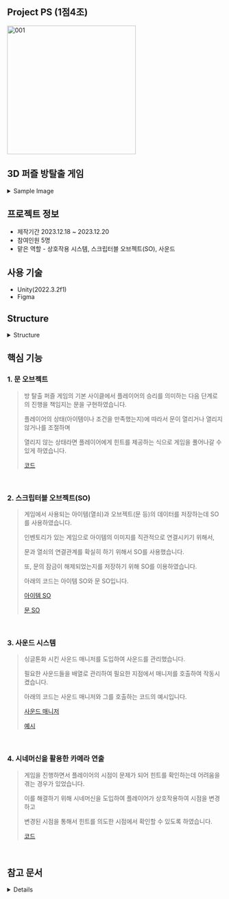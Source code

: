 Project PS (1점4조)
----
<img width="300" alt="001" src="https://github.com/Lawrence1031/ProjectPS_Jo/assets/144416099/5b9c6af0-1fd2-4bbd-86a9-bb6249b860b7">

3D 퍼즐 방탈출 게임
----
 <details>
    <summary>Sample Image</summary>

   <img width="696" alt="001" src="https://github.com/Lawrence1031/ProjectPS_Jo/assets/144416099/9e9d295a-e6e1-45dc-bda5-6a45d96a249f">
   
   <img width="696" alt="001" src="https://github.com/Lawrence1031/ProjectPS_Jo/assets/144416099/df9ad0d1-ad16-4a9b-a6a7-ad9c1b73e3e8">

   <img width="696" alt="001" src="https://github.com/Lawrence1031/ProjectPS_Jo/assets/144416099/a80ece64-4512-49e4-869a-7d0383b2eede">

 </details>

프로젝트 정보
----
- 제작기간 2023.12.18 ~ 2023.12.20
- 참여인원 5명
- 맡은 역할 - 상호작용 시스템, 스크립터블 오브젝트(SO), 사운드

사용 기술
-----
- Unity(2022.3.2f1)
- Figma

Structure
----
<details>
<summary>Structure</summary>
<div markdown="1">
   
![ProjectPS02](https://github.com/Lawrence1031/ProjectPS_Jo/assets/144416099/06339fa9-4046-476f-a03d-60d08c74c51f)

</div>
</details>

핵심 기능
----
### 1. 문 오브젝트
> 방 탈출 퍼즐 게임의 기본 사이클에서 플레이어의 승리를 의미하는 다음 단계로의 진행을 책임지는 문을 구현하였습니다.
>
> 플레이어의 상태(아이템이나 조건을 만족했는지)에 따라서 문이 열리거나 열리지 않거나를 조절하며
>
> 열리지 않는 상태라면 플레이어에게 힌트를 제공하는 식으로 게임을 풀어나갈 수 있게 하였습니다.
> 
> [코드](https://github.com/Lawrence1031/ProjectPS_Jo/blob/main/Assets/02.Scripts/Objects/DoorObjects/DoorObejct.cs)

</br>

### 2. 스크립터블 오브젝트(SO)
> 게임에서 사용되는 아이템(열쇠)과 오브젝트(문 등)의 데이터를 저장하는데 SO를 사용하였습니다.
>
> 인벤토리가 있는 게임으로 아이템의 이미지를 직관적으로 연결시키기 위해서,
>
> 문과 열쇠의 연결관계를 확실히 하기 위해서 SO를 사용했습니다.
>
> 또, 문의 잠금이 해제되었는지를 저장하기 위해 SO를 이용하였습니다.
>
> 아래의 코드는 아이템 SO와 문 SO입니다.
> 
> [아이템 SO](https://github.com/Lawrence1031/ProjectPS_Jo/blob/main/Assets/03.SO/ItemData.cs)
>
> [문 SO](https://github.com/Lawrence1031/ProjectPS_Jo/blob/main/Assets/03.SO/DoorData.cs)

</br>

### 3. 사운드 시스템
> 싱글톤화 시킨 사운드 매니저를 도입하여 사운드를 관리했습니다.
> 
> 필요한 사운드들을 배열로 관리하여 필요한 지점에서 매니저를 호출하여 작동시켰습니다.
> 
> 아래의 코드는 사운드 매니저와 그를 호출하는 코드의 예시입니다.
> 
> [사운드 매니저](https://github.com/Lawrence1031/ProjectPS_Jo/blob/main/Assets/02.Scripts/Manager/SoundManager.cs)
> 
> [예시](https://github.com/Lawrence1031/ProjectPS_Jo/blob/main/Assets/02.Scripts/Items/DeskInteraction.cs#L48)

</br>

### 4. 시네머신을 활용한 카메라 연출
> 게임을 진행하면서 플레이어의 시점이 문제가 되어 힌트를 확인하는데 어려움을 겪는 경우가 있었습니다.
>
> 이를 해결하기 위해 시네머신을 도입하여 플레이어가 상호작용하여 시점을 변경하고
>
> 변경된 시점을 통해서 힌트를 의도한 시점에서 확인할 수 있도록 하였습니다.
> 
> [코드](https://github.com/Lawrence1031/ProjectPS_Jo/blob/main/Assets/02.Scripts/Camera/CinemachineController.cs)

</br>

참고 문서
----
<details>

[개인 노션](https://scythe-sesame-8dc.notion.site/Project-PS-52afc65ec8ff42dda27ec4dff6c28abe?pvs=4)

[팀 노션](https://teamsparta.notion.site/1-4-38c84c4ca03c4d8b8236f10f7b90ce28)

[피그마](https://www.figma.com/file/VA1X4x5hwlYSh98eRGRdmt/Unity4_14-(Copy)?type=whiteboard&t=Kvl4Ckfkp0vMHypF-6)

[팀 깃허브](https://github.com/Lawrence1031/ProjectPS)

</details>

